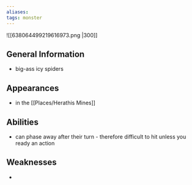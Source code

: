 ```yaml
---
aliases: 
tags: monster
---
```


![[638064499219616973.png |300]]

## General Information
- big-ass icy spiders

## Appearances
- in the [[Places/Herathis Mines]]

## Abilities
- can phase away after their turn - therefore difficult to hit unless you ready an action

## Weaknesses
- 
